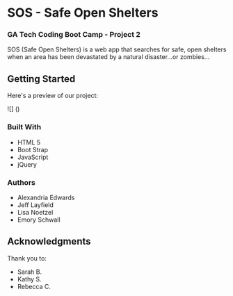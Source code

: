 # SOS - Safe Open Shelters

### GA Tech Coding Boot Camp - Project 2

SOS (Safe Open Shelters) is a web app that searches for safe, open shelters when an area has been devastated by a natural disaster...or zombies...  

## Getting Started

Here's a preview of our project:

![] ()  

### Built With

* HTML 5 
* Boot Strap 
* JavaScript
* jQuery 

### Authors

* Alexandria Edwards
* Jeff Layfield
* Lisa Noetzel
* Emory Schwall


## Acknowledgments

Thank you to:

* Sarah B.
* Kathy S. 
* Rebecca C.  
